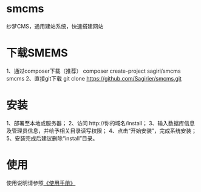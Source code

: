 # smcms
纱梦CMS，通用建站系统，快速搭建网站
# 下载SMEMS
1、通过composer下载（推荐）
   composer create-project sagiri/smcms smcms
2、直接git下载
   git clone https://github.com/Sagirier/smcms.git
# 安装
1、部署至本地或服务器；
2、访问 http://你的域名/install；
3、输入数据库信息及管理员信息，并给予相关目录读写权限；
4、点击“开始安装”，完成系统安装；
5、安装完成后建议删除“install”目录。
# 使用
使用说明请参照[《使用手册》](http://smcms.dmqmx.com/manual)
